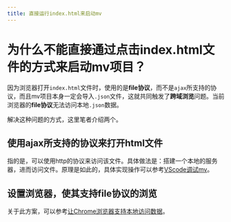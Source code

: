 ```yaml
---
title: 直接运行index.html来启动mv
---
```


# 为什么不能直接通过点击index.html文件的方式来启动mv项目？

因为浏览器打开```index.html```文件时，使用的是**file协议**，而不是```ajax```所支持的协议，而且mv项目本身一定会导入```.json```文件，这就共同触发了**跨域浏览**问题。当前浏览器的**file协议**无法访问本地```.json```数据。

解决这种问题的方式，这里笔者介绍两个。

## 使用ajax所支持的协议来打开html文件
指的是，可以使用http的协议来访问该文件。具体做法是：搭建一个本地的服务器，进而访问文件。原理是如此的，具体实现操作可以参考[VScode调试mv](./VScode调试mv.md)。

## 设置浏览器，使其支持file协议的浏览
关于此方案，可以参考[让Chrome浏览器支持本地访问数据](./让Chrome浏览器支持本地访问数据.md)。




